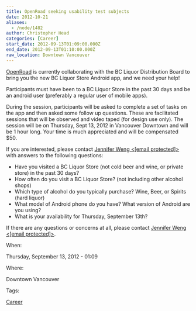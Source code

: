 ```yaml
---
title: OpenRoad seeking usability test subjects
date: 2012-10-21
aliases:
  - /node/1482
author: Christopher Head
categories: [Career]
start_date: 2012-09-13T01:09:00.000Z
end_date: 2012-09-13T01:10:00.000Z
raw_location: Downtown Vancouver
---
```


[OpenRoad](http://openroad.ca/) is currently collaborating with the BC Liquor Distribution Board to bring you the new BC Liquor Store Android app, and we need your help!

Participants must have been to a BC Liquor Store in the past 30 days and be an android user (preferably a regular user of mobile apps).

During the session, participants will be asked to complete a set of tasks on the app and then asked some follow up questions. These are facilitated sessions that will be observed and video taped (for design use only). The session will be on Thursday, Sept 13, 2012 in Vancouver Downtown and will be 1 hour long. Your time is much appreciated and will be compensated $50.

If you are interested, please contact [Jennifer Weng <\[email protected\]\>](/cdn-cgi/l/email-protection#7d170a18131a3d120d18130f121c19531e1c) with answers to the following questions:

*   Have you visited a BC Liquor Store (not cold beer and wine, or private store) in the past 30 days?
*   How often do you visit a BC Liquor Store? (not including other alcohol shops)
*   Which type of alcohol do you typically purchase? Wine, Beer, or Spirits (hard liquor)
*   What model of Android phone do you have? What version of Android are you using?
*   What is your availability for Thursday, September 13th?

If there are any questions or concerns at all, please contact [Jennifer Weng <\[email protected\]\>](/cdn-cgi/l/email-protection#4e24392b20290e213e2b203c212f2a602d2f).

When: 

Thursday, September 13, 2012 - 01:09

Where: 

Downtown Vancouver

Tags: 

[Career](/career)
